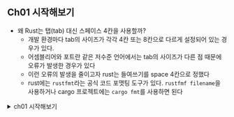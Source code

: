 ## Ch01 시작해보기

- 왜 Rust는 탭(tab) 대신 스페이스 4칸을 사용할까?
    - 개발 환경마다 tab의 사이즈가 각각 4칸 또는 8칸으로 다르게 설정되어 있는 경우가 있다.
    - 어셈블리어와 포트란 같은 저수준 언어에서는 tab의 사이즈가 다른 점 때문에 오류가 발생한 경우가 있다
    - 이런 오류의 발생을 줄이고자 rust는 들여쓰기를 space 4칸으로 정했다
    - rust에는 `rustfmt`라는 공식 코드 포맷팅 도구가 있다. `rustfmf filename`을 사용하거나 cargo 프로젝트에는 `cargo fmt`를 사용하면 된다


<details>
<summary> ch01 시작해보기 </summary>

  ### 학습내용
  - 운영체제별 Rust 설치방법
  - ‘Hello, world!’ 출력하기
  - cargo 사용해보기   
    
      
  ## Rust 설치방법
  - macOS, Linux, Unix-like OS 환경
          
    ```
    curl --proto '=https' --tlsv1.2 https://sh.rustup.rs -sSf | sh
    ```

          
    - C 컴파일러가 필요한 경우 (macOS)
              
    ```
    xcode-select --install
    ```
              
      - C 컴파일러가 필요한 경우 (우분투 사용자)
              
      ```
      sudo apt-get install build-essential
      ```
              
      - 리눅스 사용자의 경우 일반적으로 GCC나 Clang이 설치되어 있다.
          
  - Windows 환경
          
    💡 **다음 환경 필요:**
        
        - C++ 데스크톱 개발
        - Windows 10 또는 11 SDK
        - 영어 언어팩 및 원하는 다른 언어팩
          
    - [Rust 설치 방법 문서](https://forge.rust-lang.org/infra/other-installation-methods.html)
    - 윈도우에서는 [`rustup-init.exe`](https://static.rust-lang.org/rustup/dist/i686-pc-windows-gnu/rustup-init.exe)를 다운받아 실행하면 된다.
      
  - 설치 여부 확인하기
      ```
      rustc --version
      ```
  - rust 업데이트
      ```
      rustup update
      ```        
  - rust 삭제
      ```
      rustup self uninstall
      ```
    
    
  ## 'Hello, World!' 출력하기
  - 디렉터리 생성
    ~~~
    mkdir ~/learning-rust
    cd ~/learning-rust
    mkdir hello_world
    cd hello_world
    ~~~
  - 'hello, world!' 출력 코드 작성해보기
    ~~~
    fn main() {
        println!("hello, world!");
    }
    ~~~
  - 컴파일 및 실행
    ~~~
    rustc main.rs
    ./main
    ~~~
  - 코드 이해해보기
    - rust는 탭(tab) 대신 `스페이스 4칸` 사용한다.
    - 함수명 뒤에 `!`가 붙으면 매크로(macro) 호출을 의미한다.
    - `!`가 붙어있지 않으면 함수 호출 코드를 의미한다.
    - rust는 `;`로 표현식이 끝났음을 나타내야 한다.
  - rust는 `AOT(ahead-of-time)` 컴파일 언어로 프로그램을 실행하기 전 전체 소스 코드를 미리 기계어로 컴파일 하는 방식이다. (컴파일과 실행 별개)   
    
    
  ## cargo 사용해보기
  - cargo 설치 여부 확인
    ~~~
    cargo --version
    ~~~
  - cargo로 프로젝트 생성하기
    ~~~
    cargo new hello_cargo
    cd hello_cargo
    ~~~
  - cargo의 `Cargo.toml` 확인해보기
    - `[package]`는 섹션 헤더를 의미하고 아래 세 라인은 컴파일에 필요한 설정 정보로 패키지명, 버전, 작성자, 러스트 에디션을 나타낸다.
    - `[dependencies]`는 프로젝트에서 사용하는 의존성 목록을 나타내며 rust에서는 `코드 패키지를 crate(크레이트)`라고 부른다.
  - cargo build 하기
    ~~~
    cargo build
    ~~~
    - build 명령어를 실행하면 최상위 디렉터리에 `Cargo.lock` 파일이 생성된다. 이는 프로젝트의 `의존성(dependencies)의 버전을 자동으로 기록`하는 파일이다.
  - build 후 실행하기
    ~~~
    ./target/debug/hello_cargo
    ~~~
    - 여기서 현재 디렉터리가 아닌 debug 디렉터리를 실행하는 이유는 cargo build는 기본적으로 디버그 빌드이기 때문이다.

  - build와 실행을 한 번에 하기
    ~~~
    cargo run
    ~~~

  - 컴파일되는지만 확인하기
    ~~~
    cargo check
    ~~~
    - 실행 파일은 생성되지 않기 때문에 cargo build보다 빠르다.
    - 주로 컴파일 문제가 발생하는지 확인하는 경우에 많이 쓰인다.

  - 릴리스(배포) 하기
    ~~~
    cargo build --release
    ~~~
    - `target/release`에 실행파일이 생성된다.
    - 컴파일 시 최적화를 진행하여 컴파일이 오래 걸리지만 러스트 코드가 더 빠르게 작동한다.
    
</details>  